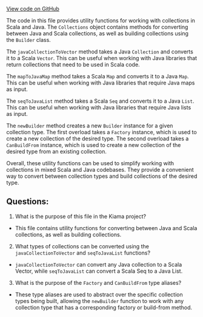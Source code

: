 [View code on GitHub](sigmastate-interpreterhttps://github.com/ScorexFoundation/sigmastate-interpreter/common/shared/src/main/scala-2.13/sigmastate/kiama/util/Collections.scala)

The code in this file provides utility functions for working with collections in Scala and Java. The `Collections` object contains methods for converting between Java and Scala collections, as well as building collections using the `Builder` class.

The `javaCollectionToVector` method takes a Java `Collection` and converts it to a Scala `Vector`. This can be useful when working with Java libraries that return collections that need to be used in Scala code.

The `mapToJavaMap` method takes a Scala `Map` and converts it to a Java `Map`. This can be useful when working with Java libraries that require Java maps as input.

The `seqToJavaList` method takes a Scala `Seq` and converts it to a Java `List`. This can be useful when working with Java libraries that require Java lists as input.

The `newBuilder` method creates a new `Builder` instance for a given collection type. The first overload takes a `Factory` instance, which is used to create a new collection of the desired type. The second overload takes a `CanBuildFrom` instance, which is used to create a new collection of the desired type from an existing collection.

Overall, these utility functions can be used to simplify working with collections in mixed Scala and Java codebases. They provide a convenient way to convert between collection types and build collections of the desired type.
## Questions: 
 1. What is the purpose of this file in the Kiama project?
- This file contains utility functions for converting between Java and Scala collections, as well as building collections. 

2. What types of collections can be converted using the `javaCollectionToVector` and `seqToJavaList` functions?
- `javaCollectionToVector` can convert any Java collection to a Scala Vector, while `seqToJavaList` can convert a Scala Seq to a Java List.

3. What is the purpose of the `Factory` and `CanBuildFrom` type aliases?
- These type aliases are used to abstract over the specific collection types being built, allowing the `newBuilder` function to work with any collection type that has a corresponding factory or build-from method.